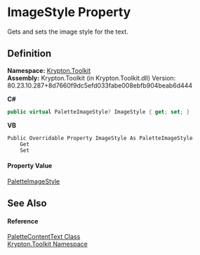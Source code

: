 # ImageStyle Property


Gets and sets the image style for the text.



## Definition
**Namespace:** <a href="79d2eac2-21f4-54ff-7552-b20c33c30600.md">Krypton.Toolkit</a>  
**Assembly:** Krypton.Toolkit (in Krypton.Toolkit.dll) Version: 80.23.10.287+8d7660f9dc5efd033fabe008ebfb904beab6d444

**C#**
``` C#
public virtual PaletteImageStyle? ImageStyle { get; set; }
```
**VB**
``` VB
Public Overridable Property ImageStyle As PaletteImageStyle
	Get
	Set
```



#### Property Value
<a href="7d1c5117-e133-1dd6-c0fc-a31880f6b994.md">PaletteImageStyle</a>

## See Also


#### Reference
<a href="0d149666-a1eb-62ed-6965-2dced308ea66.md">PaletteContentText Class</a>  
<a href="79d2eac2-21f4-54ff-7552-b20c33c30600.md">Krypton.Toolkit Namespace</a>  
